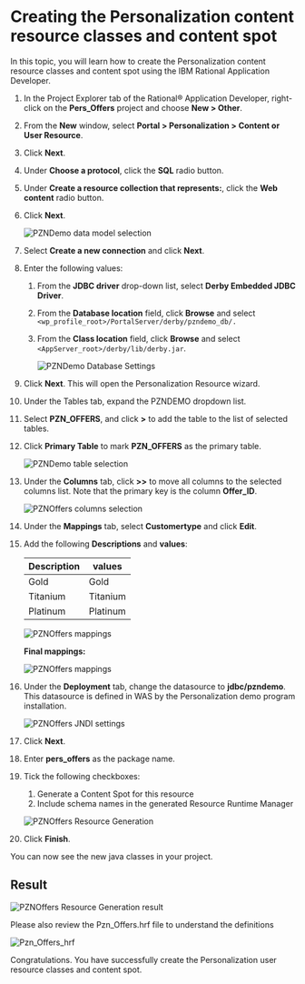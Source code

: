 # Creating the Personalization content resource classes and content spot

In this topic, you will learn how to create the Personalization content resource classes and content spot using the IBM Rational Application Developer.

1. In the Project Explorer tab of the Rational® Application Developer, right-click on the **Pers_Offers** project and choose **New > Other**.

2. From the **New** window, select **Portal > Personalization > Content or User Resource**.

3. Click **Next**.

4. Under **Choose a protocol**, click the **SQL** radio button.

5. Under **Create a resource collection that represents:**, click the **Web content** radio button.

6. Click **Next**.


    ![PZNDemo data model selection](./images/pzn_offers_data_model_selection.png)  

5. Select **Create a new connection** and click **Next**.

6. Enter the following values:

    1. From the **JDBC driver** drop-down list, select **Derby Embedded JDBC Driver**.

    2. From the **Database location** field, click **Browse** and select ``<wp_profile_root>/PortalServer/derby/pzndemo_db/.``

    3. From the **Class location** field, click **Browse** and select ``<AppServer_root>/derby/lib/derby.jar``.

       ![PZNDemo Database Settings](./images/RAD_jdbc_settings.png)  

7. Click **Next**. This will open the Personalization Resource wizard.


8. Under the Tables tab, expand the PZNDEMO dropdown list.

9. Select **PZN_OFFERS**, and click **>** to add the table to the list of selected tables. 

10. Click **Primary Table** to mark **PZN_OFFERS** as the primary table.

    ![PZNDemo table selection](./images/pzn_offers_table_selection.png)  


11. Under the **Columns** tab, click **>>** to move all columns to the selected columns list. Note that the primary key is the column **Offer_ID**.  

    ![PZNOffers columns selection](./images/pzn_offers_columns_selection.png)  



12. Under the **Mappings** tab, select **Customertype** and click **Edit**.

15. Add the following **Descriptions** and **values**:

    |Description|values|
    |-----------|------|
    |Gold|Gold|
    |Titanium|Titanium|
    |Platinum|Platinum|

    ![PZNOffers mappings](./images/pzn_offers_populate_mapping.png)  

    **Final mappings:**  

    ![PZNOffers mappings](./images/pzn_user_populate_mapping_final.png)  


16. Under the **Deployment** tab, change the datasource to **jdbc/pzndemo**. This datasource is defined in WAS by the Personalization demo program installation.

    ![PZNOffers JNDI settings](./images/pzn_offers_deployment_jndi.png)  

18. Click **Next**.

19. Enter **pers_offers** as the package name.

20. Tick the following checkboxes:
    1. Generate a Content Spot for this resource
    2. Include schema names in the generated Resource Runtime Manager

    ![PZNOffers Resource Generation](./images/pzn_offers_resource_generation.png)  

20. Click **Finish**.  

You can now see the new java classes in your project.  

## Result

![PZNOffers Resource Generation result](./images/pznoffers_resource_generation_results.png)  

Please also review the Pzn_Offers.hrf file to understand the definitions

![Pzn_Offers_hrf](./images/Pzn_Offers_hrf_definitions.png)

Congratulations. You have successfully create the Personalization user resource classes and content spot.
